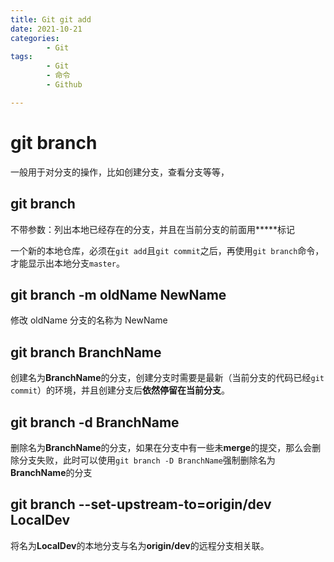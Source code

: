 ```yaml
---
title: Git git add
date: 2021-10-21
categories:
        - Git
tags:
        - Git
        - 命令
        - Github

---
```


# git branch

一般用于对分支的操作，比如创建分支，查看分支等等，

## git branch

不带参数：列出本地已经存在的分支，并且在当前分支的前面用**\***标记

一个新的本地仓库，必须在`git add`且`git commit`之后，再使用`git branch`命令，才能显示出本地分支`master`。

## git branch -m oldName NewName

修改 oldName 分支的名称为 NewName

## git branch BranchName

创建名为**BranchName**的分支，创建分支时需要是最新（当前分支的代码已经`git commit`）的环境，并且创建分支后**依然停留在当前分支**。

## git branch -d BranchName

删除名为**BranchName**的分支，如果在分支中有一些未**merge**的提交，那么会删除分支失败，此时可以使用`git branch -D BranchName`强制删除名为**BranchName**的分支

## git branch --set-upstream-to=origin/dev LocalDev

将名为**LocalDev**的本地分支与名为**origin/dev**的远程分支相关联。
